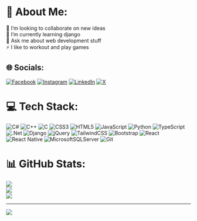 # 💫 About Me:
👯 I’m looking to collaborate on new ideas<br>🌱 I’m currently learning django<br>💬 Ask me about web development stuff<br>⚡ I like to workout and play games


## 🌐 Socials:
[![Facebook](https://img.shields.io/badge/Facebook-%231877F2.svg?logo=Facebook&logoColor=white)](https://facebook.com/tamangroj56) [![Instagram](https://img.shields.io/badge/Instagram-%23E4405F.svg?logo=Instagram&logoColor=white)](https://instagram.com/tmg_roj) [![LinkedIn](https://img.shields.io/badge/LinkedIn-%230077B5.svg?logo=linkedin&logoColor=white)](https://linkedin.com/in/roj-tamang-92ba06220) [![X](https://img.shields.io/badge/X-black.svg?logo=X&logoColor=white)](https://x.com/tamang84455) 

# 💻 Tech Stack:
![C#](https://img.shields.io/badge/c%23-%23239120.svg?style=for-the-badge&logo=csharp&logoColor=white) ![C++](https://img.shields.io/badge/c++-%2300599C.svg?style=for-the-badge&logo=c%2B%2B&logoColor=white) ![C](https://img.shields.io/badge/c-%2300599C.svg?style=for-the-badge&logo=c&logoColor=white) ![CSS3](https://img.shields.io/badge/css3-%231572B6.svg?style=for-the-badge&logo=css3&logoColor=white) ![HTML5](https://img.shields.io/badge/html5-%23E34F26.svg?style=for-the-badge&logo=html5&logoColor=white) ![JavaScript](https://img.shields.io/badge/javascript-%23323330.svg?style=for-the-badge&logo=javascript&logoColor=%23F7DF1E) ![Python](https://img.shields.io/badge/python-3670A0?style=for-the-badge&logo=python&logoColor=ffdd54) ![TypeScript](https://img.shields.io/badge/typescript-%23007ACC.svg?style=for-the-badge&logo=typescript&logoColor=white) ![.Net](https://img.shields.io/badge/.NET-5C2D91?style=for-the-badge&logo=.net&logoColor=white) ![Django](https://img.shields.io/badge/django-%23092E20.svg?style=for-the-badge&logo=django&logoColor=white) ![jQuery](https://img.shields.io/badge/jquery-%230769AD.svg?style=for-the-badge&logo=jquery&logoColor=white) ![TailwindCSS](https://img.shields.io/badge/tailwindcss-%2338B2AC.svg?style=for-the-badge&logo=tailwind-css&logoColor=white) ![Bootstrap](https://img.shields.io/badge/bootstrap-%238511FA.svg?style=for-the-badge&logo=bootstrap&logoColor=white) ![React](https://img.shields.io/badge/react-%2320232a.svg?style=for-the-badge&logo=react&logoColor=%2361DAFB) ![React Native](https://img.shields.io/badge/react_native-%2320232a.svg?style=for-the-badge&logo=react&logoColor=%2361DAFB) ![MicrosoftSQLServer](https://img.shields.io/badge/Microsoft%20SQL%20Server-CC2927?style=for-the-badge&logo=microsoft%20sql%20server&logoColor=white) ![Git](https://img.shields.io/badge/git-%23F05033.svg?style=for-the-badge&logo=git&logoColor=white)
# 📊 GitHub Stats:
![](https://github-readme-stats.vercel.app/api?username=roj67&theme=radical&hide_border=false&include_all_commits=true&count_private=true)<br/>
![](https://github-readme-streak-stats.herokuapp.com/?user=roj67&theme=radical&hide_border=false)<br/>
![](https://github-readme-stats.vercel.app/api/top-langs/?username=roj67&theme=radical&hide_border=false&include_all_commits=true&count_private=true&layout=compact)

---
[![](https://visitcount.itsvg.in/api?id=roj67&icon=0&color=0)](https://visitcount.itsvg.in)

<!-- Proudly created with GPRM ( https://gprm.itsvg.in ) -->
